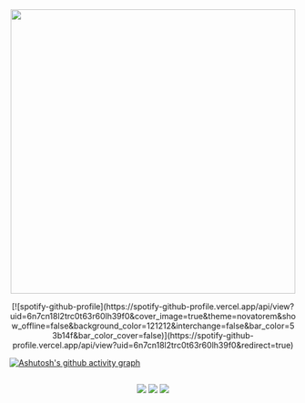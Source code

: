 <div align="center">
<img src="https://github.com/NyedsonLorran/Nyedsonlorran/assets/105567534/634bb931-1ca7-4a95-a103-838a079ca829" width="500px" />
</div>


<p align="center">
[![spotify-github-profile](https://spotify-github-profile.vercel.app/api/view?uid=6n7cn18l2trc0t63r60lh39f0&cover_image=true&theme=novatorem&show_offline=false&background_color=121212&interchange=false&bar_color=53b14f&bar_color_cover=false)](https://spotify-github-profile.vercel.app/api/view?uid=6n7cn18l2trc0t63r60lh39f0&redirect=true)
</p>

[![Ashutosh's github activity graph](https://github-readme-activity-graph.vercel.app/graph?username=nyedsonlorran&bg_color=0a0c10&color=ffffff&line=f5f5f5&point=00ff1e&area=true&hide_border=true)](https://github.com/ashutosh00710/github-readme-activity-graph)

 ## 
 
<div align="center">
<ahref="https://instagram.com/nyedsonlorran" target="_blank"><img src="https://img.shields.io/badge/-Instagram-%#00f721?style=for-the-badge&logo=instagram&logoColor=white"></a>
<ahref="https://www.youtube.com/@nyedsonlorranoficial" target="_blank"><img src="https://img.shields.io/badge/YouTube-%#00f721?style=for-the-badge&logo=youtube&logoColor=white" target="_blank"></a>
<ahref="https://www.linkedin.com/in/nyedsonlorran/" target="_blank"><img src="https://img.shields.io/badge/-LinkedIn-%#00f721?style=for-the-badge&logo=linkedin&logoColor=white"target="_blank"></a>
</div>
  
  
